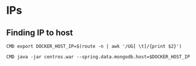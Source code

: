 # IPs

## Finding IP to host

```text
CMD export DOCKER_HOST_IP=$(route -n | awk '/UG[ \t]/{print $2}')

CMD java -jar centros.war --spring.data.mongodb.host=$DOCKER_HOST_IP
```

